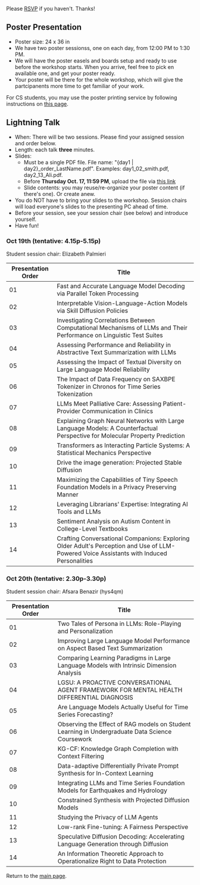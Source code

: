 
Please [RSVP](https://forms.gle/YDu7xEGx8cCDYNp39) if you haven't. Thanks! 

## Poster Presentation


- Poster size: 24 x 36 in
- We have two poster sessionss, one on each day, from 12:00 PM to 1:30 PM. 
- We will have the poster easels and boards setup and ready to use before the workshop starts. When you arrive, feel free to pick en available one, and get your poster ready. 
- Your poster will be there for the whole workshop, which will give the partcipanents more time to get familiar of your work. 

For CS students, you may use the poster printing service by following instructions on [this page](https://www.cs.virginia.edu/computing/doku.php?id=poster_printing).

## Lightning Talk

- When: There will be two sessions. Please find your assigned session and order below. 
- Length: each talk **three** minutes.
- Slides:
  - Must be a single PDF file. File name: "{day1 &#124; day2}_order_LastName.pdf". Examples: day1_02_smith.pdf, day2_13_Ali.pdf.
  - Before __Thursday Oct. 17, 11:59 PM__, upload the file via [this link](https://virginia.box.com/s/wt7s9uzftlan7uqf92ik4v7nvk7zqnfp) 
  - Slide contents: you may reuse/re-organize your poster content (if there's one). Or create anew. 
- You do NOT have to bring your slides to the workshop. Session chairs will load everyone's slides to the presenting PC ahead of time. 
- Before your session, see your session chair (see below) and introduce yourself.
- Have fun!

### Oct 19th (tentative: 4.15p-5.15p)

Student session chair: Elizabeth Palmieri

| Presentation Order | Title                                                                                                                                     |
|--------------------|-------------------------------------------------------------------------------------------------------------------------------------------|
| 01                 | Fast and Accurate Language Model Decoding via Parallel Token Processing                                                                   |
| 02                 | Interpretable Vision-Language-Action Models via Skill Diffusion Policies                                                                  |
| 03                 | Investigating Correlations Between Computational Mechanisms of LLMs and Their Performance on Linguistic Test Suites                       |
| 04                 | Assessing Performance and Reliability in Abstractive Text Summarization with LLMs                                                         |
| 05                 | Assessing the Impact of Textual Diversity on Large Language Model Reliability                                                             |
| 06                 | The Impact of Data Frequency on SAXBPE Tokenizer in Chronos for Time Series Tokenization                                                  |
| 07                 | LLMs Meet Palliative Care: Assessing Patient-Provider Communication in Clinics                                                            |
| 08                 | Explaining Graph Neural Networks with Large Language Models: A Counterfactual Perspective for Molecular Property Prediction               |
| 09                 | Transformers as Interacting Particle Systems: A Statistical Mechanics Perspective                                                         |
| 10                 | Drive the image generation: Projected Stable Diffusion                                                                                    |
| 11                 | Maximizing the Capabilities of Tiny Speech Foundation Models in a Privacy Preserving Manner                                               |
| 12                 | Leveraging Librarians' Expertise: Integrating AI Tools and LLMs                                                                           |
| 13                 | Sentiment Analysis on Autism Content in College-Level Textbooks                                                                           |
| 14                 | Crafting Conversational Companions: Exploring Older Adult's Perception and Use of LLM-Powered Voice Assistants with Induced Personalities |


### Oct 20th (tentative: 2.30p-3.30p)

Student session chair: Afsara Benazir (hys4qm)

| Presentation Order | Title                                                                                           |
|--------------------|-------------------------------------------------------------------------------------------------|
| 01                 | Two Tales of Persona in LLMs: Role-Playing and Personalization                                  |
| 02                 | Improving Large Language Model Performance on Aspect Based Text Summarization                   |
| 03                 | Comparing Learning Paradigms in Large Language Models with Intrinsic Dimension Analysis         |
| 04                 | LGSU: A PROACTIVE CONVERSATIONAL AGENT FRAMEWORK FOR MENTAL HEALTH DIFFERENTIAL DIAGNOSIS       |
| 05                 | Are Language Models Actually Useful for Time Series Forecasting?                                |
| 06                 | Observing the Effect of RAG models on Student Learning in Undergraduate Data Science Coursework |
| 07                 | KG-CF: Knowledge Graph Completion with Context Filtering                                        |
| 08                 | Data-adaptive Differentially Private Prompt Synthesis for In-Context Learning                   |
| 09                 | Integrating LLMs and Time Series Foundation Models for Earthquakes and Hydrology                |
| 10                 | Constrained Synthesis with Projected Diffusion Models                                           |
| 11                 | Studying the Privacy of LLM Agents                                                              |
| 12                 | Low-rank Fine-tuning: A Fairness Perspective                                                    |
| 13                 | Speculative Diffusion Decoding: Accelerating Language Generation through Diffusion              |
| 14                 | An Information Theoretic Approach to Operationalize Right to Data Protection                    |


Return to the [main page](README.md).
